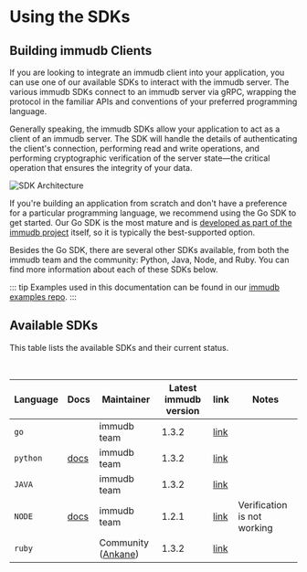 # Using the SDKs

<WrappedSection>

## Building immudb Clients

If you are looking to integrate an immudb client into your application, you can use one of our available SDKs to interact with the immudb server. The various immudb SDKs connect to an immudb server via gRPC, wrapping the protocol in the familiar APIs and conventions of your preferred programming language.

Generally speaking, the immudb SDKs allow your application to act as a client of an immudb server. The SDK will handle the details of authenticating the client's connection, performing read and write operations, and performing cryptographic verification of the server state—the critical operation that ensures the integrity of your data.

<div class="wrapped-picture">

![SDK Architecture](/immudb/immudb-server.svg)

</div>

If you're building an application from scratch and don't have a preference for a particular programming language, we recommend using the Go SDK to get started. Our Go SDK is the most mature and is [developed as part of the immudb project][gosdk] itself, so it is typically the best-supported option.

Besides the Go SDK, there are several other SDKs available, from both the immudb team and the community: Python, Java, Node, and Ruby. You can find more information about each of these SDKs below.

</WrappedSection>

::: tip
Examples used in this documentation can be found in our [immudb examples repo](https://github.com/codenotary/immudb-client-examples).
:::

<WrappedSection>

## Available SDKs

This table lists the available SDKs and their current status.

<br>

| Language | Docs                | Maintainer                   | Latest immudb version | link            | Notes                       |
| -------- | ------------------- | ---------------------------- | --------------------- | --------------- | --------------------------- |
| `go`     |                     | immudb team                  | 1.3.2                 | [link][gosdk]   |                             |
| `python` | [docs][pysdkdocs]   | immudb team                  | 1.3.2                 | [link][pysdk]   |                             |
| `JAVA`   |                     | immudb team                  | 1.3.2                 | [link][javasdk] |                             |
| `NODE`   | [docs][nodesdkdocs] | immudb team                  | 1.2.1                 | [link][nodesdk] | Verification is not working |
| `ruby`   |                     | Community ([Ankane][ankane]) | 1.3.2                 | [link][rubysdk] |                             |

</WrappedSection>

[gosdk]: <https://pkg.go.dev/github.com/codenotary/immudb/pkg/client>
[pysdk]: <https://github.com/codenotary/immudb-py>
[javasdk]: <https://github.com/codenotary/immudb4j>
[nodesdk]: <https://github.com/codenotary/immudb-node>
[rubysdk]: <https://github.com/ankane/immudb-ruby>
[ankane]: <https://github.com/ankane>
[pysdkdocs]: <python.md>
[nodesdkdocs]: <node.md>
